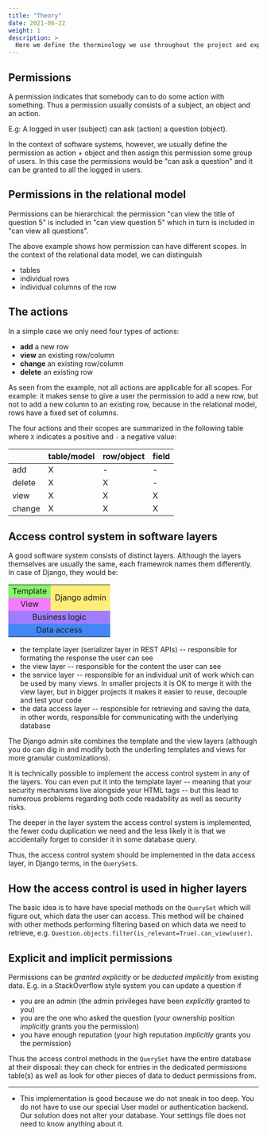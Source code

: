 ```yaml
---
title: "Theory"
date: 2021-06-22
weight: 1
description: >
  Here we define the therminology we use throughout the project and explain the mathematics behind the permissions system.
---
```


## Permissions

A permission indicates that somebody can to do some action with something. Thus a permission usually consists of a subject, an object and an action.

E.g: A logged in user (subject) can ask (action) a question (object).

In the context of software systems, however, we usually define the permission as action + object and then assign this permission some group of users. In this case the permissions would be "can ask a question" and it can be granted to all the logged in users.

## Permissions in the relational model

Permissions can be hierarchical: the permission "can view the title of question 5" is included in "can view question 5" which in turn is included in "can view all questions".

The above example shows how permission can have different scopes. In the context of the relational data model, we can distinguish

* tables
* individual rows
* individual columns of the row

## The actions

In a simple case we only need four types of actions:

* **add** a new row
* **view** an existing row/column
* **change** an existing row/column
* **delete** an existing row

As seen from the example, not all actions are applicable for all scopes. For example: it makes sense to give a user the permission to add a new row, but not to add a new column to an existing row, because in the relational model, rows have a fixed set of columns.

The four actions and their scopes are summarized in the following table where `X` indicates a positive and `-` a negative value:

|        | table/model | row/object | field |
|--------|-------------|------------|-------|
| add    | X           | -          | -     |
| delete | X           | X          | -     |
| view   | X           | X          | X     |
| change | X           | X          | X     |


## Access control system in software layers

A good software system consists of distinct layers. Although the layers themselves are usually the same, each framewrok names them differently. In case of Django, they would be:


<table id="system-layers-diagram">
  <tr>
      <td style="background-color: #85f56c">Template</td>
      <td rowspan=2 style="background-color: #ffed78">Django admin</td>
  </tr>
  <tr>
      <td style="background-color: #f27dff">View</td>
  </tr>
  <tr>
      <td colspan=2 style="background-color: #a07dff">Business logic</td>
  </tr>
  <tr>
      <td colspan=2 style="background-color: #4287f5">Data access</td>
  </tr>
</table>

<style>
  #system-layers-diagram td {
    text-align: center; 
    vertical-align: middle;
  }
</style>


* the template layer (serializer layer in REST APIs) -- responsible for formating the response the user can see
* the view layer -- responsible for the content the user can see
* the service layer -- responsible for an individual unit of work which can be used by many views. In smaller projects it is OK to merge it with the view layer, but in bigger projects it makes it easier to reuse, decouple and test your code
* the data access layer -- responsible for retrieving and saving the data, in other words, responsible for communicating with the underlying database

The Django admin site combines the template and the view layers (although you do can dig in and modify both the underling templates and views for more granular customizations).

It is technically possible to implement the access control system in any of the layers. You can even put it into the template layer -- meaning that your security mechanisms live alongside your HTML tags -- but this lead to numerous problems regarding both code readability as well as security risks.

The deeper in the layer system the access control system is implemented, the fewer codu duplication we need and the less likely it is that we accidentally forget to consider it in some database query.

Thus, the access control system should be implemented in the data access layer, in Django terms, in the `QuerySet`s.

## How the access control is used in higher layers

The basic idea is to have have special methods on the `QuerySet` which will figure out, which data the user can access. This method will be chained with other methods performing filtering based on which data we need to retrieve, e.g. `Question.objects.filter(is_relevant=True).can_view(user)`.

## Explicit and implicit permissions

Permissions can be *granted explicitly* or be *deducted implicitly* from existing data. E.g. in a StackOverflow style system you can update a question if

* you are an admin (the admin privileges have been *explicitly* granted to you)
* you are the one who asked the question (your ownership position *implicitly* grants you the permission)
* you have enough reputation (your high reputation *implicitly* grants you the permission)

Thus the access control methods in the `QuerySet` have the entire database at their disposal: they can check for entries in the dedicated permissions table(s) as well as look for other pieces of data to deduct permissions from.

---

* This implementation is good because we do not sneak in too deep. You do not have to use our special User model or authentication backend. Our solution does not alter your database. Your settings file does not need to know anything about it.
